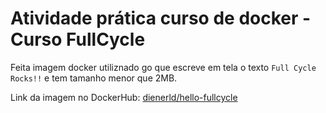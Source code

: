 # Atividade prática curso de docker - Curso FullCycle

Feita imagem docker utiliznado go que escreve em tela o texto `Full Cycle Rocks!!` e tem tamanho menor que 2MB.

Link da imagem no DockerHub: [dienerld/hello-fullcycle](https://hub.docker.com/r/dienerld/hello-fullcycle)

